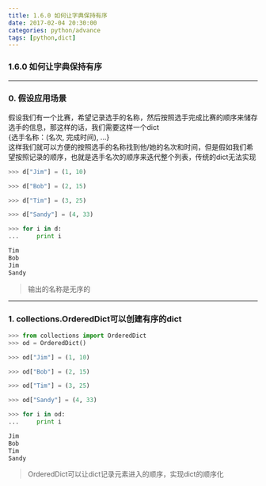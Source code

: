 ```yaml
---
title: 1.6.0 如何让字典保持有序
date: 2017-02-04 20:30:00
categories: python/advance
tags: [python,dict]
---
```

### 1.6.0 如何让字典保持有序

---

### 0. 假设应用场景
假设我们有一个比赛，希望记录选手的名称，然后按照选手完成比赛的顺序来储存选手的信息，那这样的话，我们需要这样一个dict  
{选手名称：(名次, 完成时间), ...}  
这样我们就可以方便的按照选手的名称找到他/她的名次和时间，但是假如我们希望按照记录的顺序，也就是选手名次的顺序来迭代整个列表，传统的dict无法实现
``` python
>>> d["Jim"] = (1, 10)

>>> d["Bob"] = (2, 15)

>>> d["Tim"] = (3, 25)

>>> d["Sandy"] = (4, 33)

>>> for i in d:
...     print i

Tim
Bob
Jim
Sandy
```
> 输出的名称是无序的

---

### 1. collections.OrderedDict可以创建有序的dict
``` python
>>> from collections import OrderedDict
>>> od = OrderedDict()

>>> od["Jim"] = (1, 10)

>>> od["Bob"] = (2, 15)

>>> od["Tim"] = (3, 25)

>>> od["Sandy"] = (4, 33)

>>> for i in od:
...     print i

Jim
Bob
Tim
Sandy
```
> OrderedDict可以让dict记录元素进入的顺序，实现dict的顺序化
